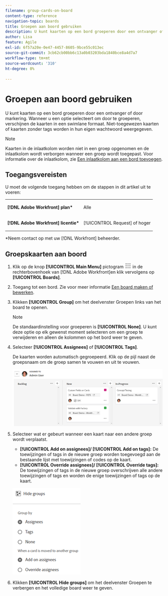 ```yaml
---
filename: group-cards-on-board
content-type: reference
navigation-topic: boards
title: Groepen aan boord gebruiken
description: U kunt kaarten op een bord groeperen door een ontvanger of door markering. Wanneer u een optie selecteert om door te groeperen, verschijnen de kaarten in een swimlane formaat.
author: Lisa
feature: Agile
exl-id: 6f57a20e-0e47-4457-8605-9bce55c013ec
source-git-commit: 3cb62cb00bb6c13a0b03203bda1840bce8a4d7a7
workflow-type: tm+mt
source-wordcount: '310'
ht-degree: 0%

---
```


# Groepen aan boord gebruiken

U kunt kaarten op een bord groeperen door een ontvanger of door markering. Wanneer u een optie selecteert om door te groeperen, verschijnen de kaarten in een swimlane formaat. Niet-toegewezen kaarten of kaarten zonder tags worden in hun eigen wachtwoord weergegeven.

>[!NOTE]
>
>Kaarten in de inlaatkolom worden niet in een groep opgenomen en de inlaatkolom wordt verborgen wanneer een groep wordt toegepast. Voor informatie over de inlaatkolom, zie [Een inlaatkolom aan een bord toevoegen](/help/quicksilver/agile/use-boards-agile-planning-tools/add-intake-column-to-board.md).

## Toegangsvereisten

U moet de volgende toegang hebben om de stappen in dit artikel uit te voeren:

<table style="table-layout:auto"> 
 <col> 
 </col> 
 <col> 
 </col> 
 <tbody> 
  <tr> 
   <td role="rowheader"><strong>[!DNL Adobe Workfront] plan*</strong></td> 
   <td> <p>Alle</p> </td> 
  </tr> 
  <tr> 
   <td role="rowheader"><strong>[!DNL Adobe Workfront] licentie*</strong></td> 
   <td> <p>[!UICONTROL Request] of hoger</p> </td> 
  </tr> 
 </tbody> 
</table>

&#42;Neem contact op met uw [!DNL Workfront] beheerder.

## Groepskaarten aan boord

1. Klik op de knop **[!UICONTROL Main Menu]** pictogram ![Hoofdmenu](assets/main-menu-icon.png) in de rechterbovenhoek van [!DNL Adobe Workfront]en klik vervolgens op **[!UICONTROL Boards]**.
1. Toegang tot een bord. Zie voor meer informatie [Een board maken of bewerken](../../agile/get-started-with-boards/create-edit-board.md).
1. Klikken **[!UICONTROL Group]** om het deelvenster Groepen links van het board te openen.

   >[!NOTE]
   >
   >De standaardinstelling voor groeperen is **[!UICONTROL None]**. U kunt deze optie op elk gewenst moment selecteren om een groep te verwijderen en alleen de kolommen op het bord weer te geven.

1. Selecteer **[!UICONTROL Assignees]** of **[!UICONTROL Tags]**.

   De kaarten worden automatisch gegroepeerd. Klik op de pijl naast de groepsnaam om de groep samen te vouwen en uit te vouwen.

   ![Gegroepeerde kaarten aan boord](assets/group-by-assignee.png)

1. Selecteer wat er gebeurt wanneer een kaart naar een andere groep wordt verplaatst.

   * **[!UICONTROL Add on assignees]/ [!UICONTROL Add on tags]:** De toewijzingen of tags in de nieuwe groep worden toegevoegd aan de bestaande lijst met toewijzingen of codes op de kaart.
   * **[!UICONTROL Override assignees]/ [!UICONTROL Override tags]:** De toewijzingen of tags in de nieuwe groep overschrijven alle andere toewijzingen of tags en worden de enige toewijzingen of tags op de kaart.

   ![[!UICONTROL Group by options]](assets/group-by-rail.png)

1. Klikken **[!UICONTROL Hide groups]** om het deelvenster Groepen te verbergen en het volledige board weer te geven.
